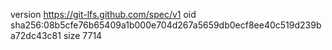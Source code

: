 version https://git-lfs.github.com/spec/v1
oid sha256:08b5cfe76b65409a1b000e704d267a5659db0ecf8ee40c519d239ba72dc43c81
size 7714

